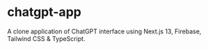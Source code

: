 # chatgpt-app
A clone application of ChatGPT interface using Next.js 13, Firebase, Tailwind CSS &amp; TypeScript.
